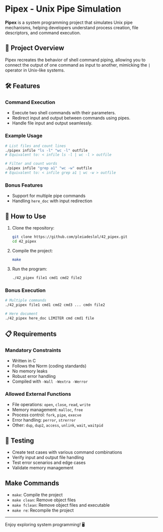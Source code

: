 # Pipex - Unix Pipe Simulation

**Pipex** is a system programming project that simulates Unix pipe mechanisms, helping developers understand process creation, file descriptors, and command execution.

## 🚀 Project Overview

Pipex recreates the behavior of shell command piping, allowing you to connect the output of one command as input to another, mimicking the `|` operator in Unix-like systems.

## 🛠️ Features

### Command Execution
- Execute two shell commands with their parameters.
- Redirect input and output between commands using pipes.
- Handle file input and output seamlessly.

### Example Usage
```bash
# List files and count lines
./pipex infile "ls -l" "wc -l" outfile
# Equivalent to: < infile ls -l | wc -l > outfile

# Filter and count words
./pipex infile "grep a1" "wc -w" outfile
# Equivalent to: < infile grep a1 | wc -w > outfile
```

### Bonus Features
- Support for multiple pipe commands
- Handling `here_doc` with input redirection

## 🔧 How to Use

1. Clone the repository:
   ```bash
   git clone https://github.com/pleiadeslol/42_pipex.git
   cd 42_pipex
   ```

2. Compile the project:
   ```bash
   make
   ```

3. Run the program:
   ```bash
   ./42_pipex file1 cmd1 cmd2 file2
   ```

### Bonus Execution
```bash
# Multiple commands
./42_pipex file1 cmd1 cmd2 cmd3 ... cmdn file2

# Here document
./42_pipex here_doc LIMITER cmd cmd1 file
```

## 📋 Requirements

### Mandatory Constraints
- Written in C
- Follows the Norm (coding standards)
- No memory leaks
- Robust error handling
- Compiled with `-Wall -Wextra -Werror`

### Allowed External Functions
- File operations: `open`, `close`, `read`, `write`
- Memory management: `malloc`, `free`
- Process control: `fork`, `pipe`, `execve`
- Error handling: `perror`, `strerror`
- Other: `dup`, `dup2`, `access`, `unlink`, `wait`, `waitpid`

## 🧪 Testing
- Create test cases with various command combinations
- Verify input and output file handling
- Test error scenarios and edge cases
- Validate memory management

## Make Commands
- `make`: Compile the project
- `make clean`: Remove object files
- `make fclean`: Remove object files and executable
- `make re`: Recompile the project

---

Enjoy exploring system programming! 🖥️
